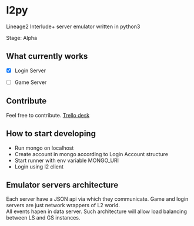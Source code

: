 l2py
====
Lineage2 Interlude+ server emulator written in python3

Stage: Alpha

What currently works
--------------------
- [x] Login Server
- [ ] Game Server


Contribute
----------

Feel free to contribute. [Trello desk](https://trello.com/b/DjgolGFw/l2py)

How to start developing
-----------------------

- Run mongo on localhost
- Create account in mongo according to Login Account structure
- Start runner with env variable MONGO_URI
- Login using l2 client

Emulator servers architecture
----------------

Each server have a JSON api via which they communicate. 
Game and login servers are just network wrappers of L2 world.  
All events hapen in data server. Such architecture will allow load balancing between LS and GS instances.
